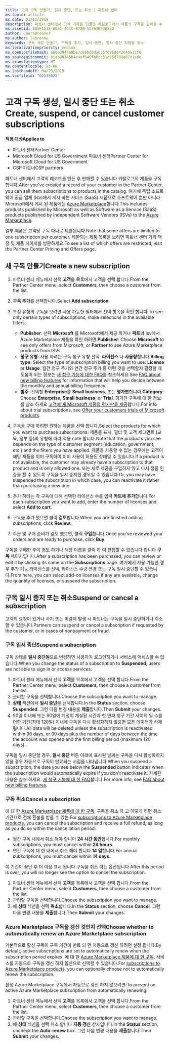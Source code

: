 ```yaml
---
title: 고객 구독 만들기, 일시 중단, 또는 취소 | 파트너 센터
ms.topic: article
ms.date: 03/11/2019
description: 파트너 센터에서 고객 기록을 만들면 카탈로그에서 제품의 구독을 판매할 수 있습니다.
ms.assetid: E95F1538-60E1-464C-B72B-52764BF3A820
author: LauraBrenner
ms.author: labrenne
Keywords: 구독 새로 만들기, 구독을 추가, 일시 중단, 일시 중단 작업을 취소
ms.localizationpriority: medium
ms.openlocfilehash: e66e3944e9be7c08bd0dab35f09bde42e4ba33f6
ms.sourcegitcommit: b1ab80345b4e4af649fb8cc51d96d798e0791ade
ms.translationtype: HT
ms.contentlocale: ko-KR
ms.lasthandoff: 04/23/2019
ms.locfileid: "62135023"
---
```

# <a name="create-suspend-or-cancel-customer-subscriptions"></a><span data-ttu-id="a1149-104">고객 구독 생성, 일시 중단 또는 취소</span><span class="sxs-lookup"><span data-stu-id="a1149-104">Create, suspend, or cancel customer subscriptions</span></span>

<span data-ttu-id="a1149-105">**적용 대상**</span><span class="sxs-lookup"><span data-stu-id="a1149-105">**Applies to**</span></span>

-  <span data-ttu-id="a1149-106">파트너 센터</span><span class="sxs-lookup"><span data-stu-id="a1149-106">Partner Center</span></span>
-  <span data-ttu-id="a1149-107">Microsoft Cloud for US Government 파트너 센터</span><span class="sxs-lookup"><span data-stu-id="a1149-107">Partner Center for Microsoft Cloud for US Government</span></span>
-  <span data-ttu-id="a1149-108">CSP 파트너</span><span class="sxs-lookup"><span data-stu-id="a1149-108">CSP partners</span></span>

<span data-ttu-id="a1149-109">파트너 센터에서 고객의 레코드를 만든 후 판매할 수 있습니다 카탈로그의 제품을 구독 합니다.</span><span class="sxs-lookup"><span data-stu-id="a1149-109">After you've created a record of your customer in the Partner Center, you can sell them subscriptions to products in the catalog.</span></span> <span data-ttu-id="a1149-110">여기에 독립 소프트웨어 공급 업체 (Isv)에서 게시 하는 서비스 (SaaS) 제품으로 소프트웨어 뿐만 아니라 Microsoft에서 게시 된 제품에는 [Azure Marketplace](https://azuremarketplace.microsoft.com/marketplace)합니다.</span><span class="sxs-lookup"><span data-stu-id="a1149-110">This includes products published by Microsoft as well as Software as a Service (SaaS) products published by Independent Software Vendors (ISVs) to the [Azure Marketplace](https://azuremarketplace.microsoft.com/marketplace).</span></span> 

<span data-ttu-id="a1149-111">일부 제품은 고객당 구독 하나로 제한됩니다.</span><span class="sxs-lookup"><span data-stu-id="a1149-111">Note that some offers are limited to one subscription per customer.</span></span> <span data-ttu-id="a1149-112">제한되는 제품 목록을 보려면 파트너 센터 가격 책정 및 제품 페이지를 방문하세요.</span><span class="sxs-lookup"><span data-stu-id="a1149-112">To see a list of which offers are restricted, visit the Partner Center Pricing and Offers page.</span></span> 


## <a name="create-a-new-subscription"></a><span data-ttu-id="a1149-113">새 구독 만들기</span><span class="sxs-lookup"><span data-stu-id="a1149-113">Create a new subscription</span></span>

1. <span data-ttu-id="a1149-114">파트너 센터 메뉴에서 선택 **고객**를 목록에서 고객을 선택 합니다.</span><span class="sxs-lookup"><span data-stu-id="a1149-114">From the Partner Center menu, select **Customers**, then choose a customer from the list.</span></span>

2. <span data-ttu-id="a1149-115">**구독 추가**를 선택합니다.</span><span class="sxs-lookup"><span data-stu-id="a1149-115">Select **Add subscription**.</span></span>

3. <span data-ttu-id="a1149-116">특정 유형의 구독을 보려면 사용 가능한 필터에서 선택 항목을 확인 합니다.</span><span class="sxs-lookup"><span data-stu-id="a1149-116">To see only certain types of subscriptions, make selections in the available filters:</span></span>
   - <span data-ttu-id="a1149-117">**Publisher**: 선택 **Microsoft** 를 Microsoft에서 제공 하거나 **파트너** Isv에서 Azure Marketplace 제품을 확인 하려면.</span><span class="sxs-lookup"><span data-stu-id="a1149-117">**Publisher**: Choose **Microsoft** to see only offers from Microsoft, or **Partner** to see Azure Marketplace products from ISVs.</span></span>
   - <span data-ttu-id="a1149-118">**청구 유형**: 사용 하려는 구독 청구 유형 선택: **라이선스** 나 **사용량**합니다.</span><span class="sxs-lookup"><span data-stu-id="a1149-118">**Billing type**: Select the type of subscription billing you want to use: **License** or **Usage**.</span></span> <span data-ttu-id="a1149-119">월간 청구 주기와 연간 청구 주기 중 어떤 것을 선택할지 결정할 때 도움이 되는 정보는 [새 청구 기능에 대한 FAQ](faq-about-new-billing-features.md)를 참조하세요.</span><span class="sxs-lookup"><span data-stu-id="a1149-119">See [FAQ about new billing features](faq-about-new-billing-features.md) for information that will help you decide between the monthly and annual billing frequency.</span></span>
   - <span data-ttu-id="a1149-120">**범주**: 선택할 **Enterprise**를 **Small business**, 또는 **평가판**합니다.</span><span class="sxs-lookup"><span data-stu-id="a1149-120">**Category**: Choose **Enterprise**, **Small business**, or **Trial**.</span></span> <span data-ttu-id="a1149-121">평가판 구독에 대 한 정보를 참조 하세요 [고객에 게 Microsoft 제품의 평가판을 제공](offer-your-customers-trials-of-microsoft-products.md)합니다.</span><span class="sxs-lookup"><span data-stu-id="a1149-121">For info about trial subscriptions, see [Offer your customers trials of Microsoft products](offer-your-customers-trials-of-microsoft-products.md).</span></span>

4. <span data-ttu-id="a1149-122">구독을 구매 하려면 원하는 제품을 선택 합니다.</span><span class="sxs-lookup"><span data-stu-id="a1149-122">Select the products for which you want to purchase subscriptions.</span></span> <span data-ttu-id="a1149-123">제품을 표시, 필터 및 고객 세그먼트 (교육, 정부 등)의 유형에 따라 적용 note 합니다.</span><span class="sxs-lookup"><span data-stu-id="a1149-123">Note that the products you see depends on the type of customer segment (education, government, etc.) and the filters you have applied.</span></span> <span data-ttu-id="a1149-124">제품을 사용할 수 없는 경우에는 고객이 해당 제품을 이미 구독하여 이미 사용이 허용된 상태일 수 있습니다.</span><span class="sxs-lookup"><span data-stu-id="a1149-124">If a product is not available, the customer may already have a subscription to that product and is only allowed one.</span></span> <span data-ttu-id="a1149-125">또는 새로 제품을 구입하지 않고 다시 정품 인증을 할 수 있도록 구독을 일시 중지한 경우일 수 있습니다.</span><span class="sxs-lookup"><span data-stu-id="a1149-125">Or, you may have suspended the subscription in which case, you can reactivate it rather than purchasing a new one.</span></span>

5. <span data-ttu-id="a1149-126">추가 하려는 각 구독에 대해 선택한 라이선스 수를 입력 **카트에 추가**합니다.</span><span class="sxs-lookup"><span data-stu-id="a1149-126">For each subscription you want to add, enter the number of licenses and select **Add to cart**.</span></span>

6. <span data-ttu-id="a1149-127">구독을 추가 했으면 클릭 **검토**합니다.</span><span class="sxs-lookup"><span data-stu-id="a1149-127">When you are finished adding subscriptions, click **Review**.</span></span>

7. <span data-ttu-id="a1149-128">주문 및 구매 준비가 검토 했으면, 클릭 **구입**합니다.</span><span class="sxs-lookup"><span data-stu-id="a1149-128">Once you've reviewed your orders and are ready to purchase, click **Buy**.</span></span>

<span data-ttu-id="a1149-129">구독을 구매한 후이 검토 하거나 해당 이름을 클릭 하 여 편집할 수 있습니다 합니다 **구독** 페이지입니다.</span><span class="sxs-lookup"><span data-stu-id="a1149-129">After a subscription has been purchased, you can review or edit it by clicking its name on the **Subscriptions** page.</span></span> <span data-ttu-id="a1149-130">여기에서 사용 가능한 경우 추가 기능 라이선스를 선택, 라이선스 수량 변경 또는 구독 일시 중단할 수 있습니다.</span><span class="sxs-lookup"><span data-stu-id="a1149-130">From here, you can select add-on licenses if any are available, change the quantity of licenses, or suspend the subscription.</span></span>


## <a name="suspend-or-cancel-a-subscription"></a><span data-ttu-id="a1149-131">구독 일시 중지 또는 취소</span><span class="sxs-lookup"><span data-stu-id="a1149-131">Suspend or cancel a subscription</span></span>

<span data-ttu-id="a1149-132">고객의 요청이 있거나 사기 또는 미결제 발생 시 파트너는 구독을 일시 중단하거나 취소할 수 있습니다.</span><span class="sxs-lookup"><span data-stu-id="a1149-132">Partners can suspend or cancel a subscription if requested by the customer, or in cases of nonpayment or fraud.</span></span>

### <a name="suspend-a-subscription"></a><span data-ttu-id="a1149-133">구독 일시 중단</span><span class="sxs-lookup"><span data-stu-id="a1149-133">Suspend a subscription</span></span>

<span data-ttu-id="a1149-134">구독 상태를 **일시 중단됨**으로 변경하면 사용자가 로그인하거나 서비스에 액세스할 수 없습니다.</span><span class="sxs-lookup"><span data-stu-id="a1149-134">When you change the status of a subscription to **Suspended**, users are not able to sign in or access services.</span></span>

1.  <span data-ttu-id="a1149-135">파트너 센터 메뉴에서 선택 **고객**를 목록에서 고객을 선택 합니다.</span><span class="sxs-lookup"><span data-stu-id="a1149-135">From the Partner Center menu, select **Customers**, then choose a customer from the list.</span></span>
2.  <span data-ttu-id="a1149-136">관리할 구독을 선택합니다.</span><span class="sxs-lookup"><span data-stu-id="a1149-136">Choose the subscription you want to manage.</span></span>
3.  <span data-ttu-id="a1149-137">**상태** 섹션에서 **일시 중단**을 선택합니다.</span><span class="sxs-lookup"><span data-stu-id="a1149-137">In the **Status** section, choose **Suspended**.</span></span> <span data-ttu-id="a1149-138">그런 다음 변경 내용을 **제출**합니다.</span><span class="sxs-lookup"><span data-stu-id="a1149-138">Then **Submit** your changes.</span></span>
4.  <span data-ttu-id="a1149-139">90일 이내에 또는 90일에 계정이 개설된 시간과 첫 번째 청구 기간 사이의 일 수를 더한 기간(최대 120일) 이내에 구독을 다시 활성화하지 않으면 모든 데이터가 삭제됩니다.</span><span class="sxs-lookup"><span data-stu-id="a1149-139">All data will be deleted unless the subscription is reactivated within 90 days, or 90 days plus the number of days between the time the account was opened and the first billing period (maximum 120 days).</span></span>

<span data-ttu-id="a1149-140">구독을 일시 중단할 경우, **일시 중단** 버튼 아래에 표시된 날짜는 구독을 다시 활성화하지 않을 경우 자동으로 구독이 만료되는 시점을 나타냅니다.</span><span class="sxs-lookup"><span data-stu-id="a1149-140">When you suspend a subscription, the date you see below the **Suspended** button indicates when the subscription would automatically expire if you don't reactivate it.</span></span> <span data-ttu-id="a1149-141">자세한 내용은 참조 하세요. [새 청구 기능에 대 한 FAQ](faq-about-new-billing-features.md)합니다.</span><span class="sxs-lookup"><span data-stu-id="a1149-141">For more info, see [FAQ about new billing features](faq-about-new-billing-features.md).</span></span>

### <a name="cancel-a-subscription"></a><span data-ttu-id="a1149-142">구독 취소</span><span class="sxs-lookup"><span data-stu-id="a1149-142">Cancel a subscription</span></span>

<span data-ttu-id="a1149-143">에 대 한 [Azure Marketplace 제품에 대 한 구독](sell-marketplace-products.md), 구독을 취소 하 고 이렇게 하면 취소 기간으로 전체 환불을 받을 수 있는:</span><span class="sxs-lookup"><span data-stu-id="a1149-143">For [subscriptions to Azure Marketplace products](sell-marketplace-products.md), you can cancel the subscription and receive a full refund, as long as you do so within the cancellation period:</span></span> 

- <span data-ttu-id="a1149-144">월간 구독 내에서 취소 해야 합니다 **24 시간 동안**합니다.</span><span class="sxs-lookup"><span data-stu-id="a1149-144">For monthly subscriptions, you must cancel within **24 hours**.</span></span>
- <span data-ttu-id="a1149-145">연간 구독에 대 한 내에서 취소 해야 합니다 **14 일**합니다.</span><span class="sxs-lookup"><span data-stu-id="a1149-145">For annual subscriptions, you must cancel within **14 days**.</span></span>

<span data-ttu-id="a1149-146">이 기간이 끝난 후 더 이상 표시 됩니다 구독을 취소 하는 옵션입니다.</span><span class="sxs-lookup"><span data-stu-id="a1149-146">After this period is over, you will no longer see the option to cancel the subscription.</span></span>

1.  <span data-ttu-id="a1149-147">파트너 센터 메뉴에서 선택 **고객**를 목록에서 고객을 선택 합니다.</span><span class="sxs-lookup"><span data-stu-id="a1149-147">From the Partner Center menu, select **Customers**, then choose a customer from the list.</span></span>
2.  <span data-ttu-id="a1149-148">관리할 구독을 선택합니다.</span><span class="sxs-lookup"><span data-stu-id="a1149-148">Choose the subscription you want to manage.</span></span>
3.  <span data-ttu-id="a1149-149">에 **상태** 섹션을 선택 **취소**합니다.</span><span class="sxs-lookup"><span data-stu-id="a1149-149">In the **Status** section, choose **Cancel**.</span></span> <span data-ttu-id="a1149-150">그런 다음 변경 내용을 **제출**합니다.</span><span class="sxs-lookup"><span data-stu-id="a1149-150">Then **Submit** your changes.</span></span>

### <a name="choose-whether-to-automatically-renew-an-azure-marketplace-subscription"></a><span data-ttu-id="a1149-151">Azure Marketplace 구독을 갱신 것인지 선택</span><span class="sxs-lookup"><span data-stu-id="a1149-151">Choose whether to automatically renew an Azure Marketplace subscription</span></span>

<span data-ttu-id="a1149-152">기본적으로 활성 구독이 구독 기간이 만료 되 면 자동으로 갱신 하려면 설정 됩니다.</span><span class="sxs-lookup"><span data-stu-id="a1149-152">By default, active subscriptions are set to automatically renew when the subscription period expires.</span></span> <span data-ttu-id="a1149-153">에 대 한 [Azure Marketplace 제품에 대 한 구독](sell-marketplace-products.md), 서비스를 자동으로 구독을 갱신 하지 옵션으로 선택할 수 있습니다.</span><span class="sxs-lookup"><span data-stu-id="a1149-153">For [subscriptions to Azure Marketplace products](sell-marketplace-products.md), you can optionally choose not to automatically renew the subscription.</span></span>

<span data-ttu-id="a1149-154">활성 Azure Marketplace 구독에서 자동으로 갱신 하지 않으려면:</span><span class="sxs-lookup"><span data-stu-id="a1149-154">To prevent an active Azure Marketplace subscription from automatically renewing:</span></span>

1.  <span data-ttu-id="a1149-155">파트너 센터 메뉴에서 선택 **고객**를 목록에서 고객을 선택 합니다.</span><span class="sxs-lookup"><span data-stu-id="a1149-155">From the Partner Center menu, select **Customers**, then choose a customer from the list.</span></span>
2.  <span data-ttu-id="a1149-156">관리할 구독을 선택합니다.</span><span class="sxs-lookup"><span data-stu-id="a1149-156">Choose the subscription you want to manage.</span></span>
3.  <span data-ttu-id="a1149-157">에 **상태** 섹션을 선택 취소 합니다 **자동 갱신** 상자입니다.</span><span class="sxs-lookup"><span data-stu-id="a1149-157">In the **Status** section, uncheck the **Auto-renew** box.</span></span> <span data-ttu-id="a1149-158">그런 다음 변경 내용을 **제출**합니다.</span><span class="sxs-lookup"><span data-stu-id="a1149-158">Then **Submit** your changes.</span></span>


 



